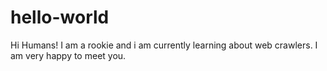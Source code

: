 # hello-world
Hi Humans!
I am a rookie and i am currently learning about web crawlers. 
I am very happy to meet you.
